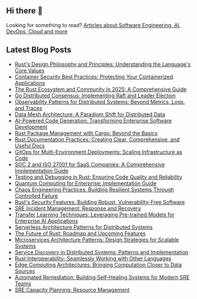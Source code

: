 ## Hi there 👋

Looking for something to read? [Articles about Software Engineering, AI, DevOps, Cloud and more](https://andrewodendaal.com/)

## Latest Blog Posts
<!-- BLOG-POST-LIST:START -->
- [Rust&#39;s Design Philosophy and Principles: Understanding the Language&#39;s Core Values](https://andrewodendaal.com/rust-design-philosophy-principles/)
- [Container Security Best Practices: Protecting Your Containerized Applications](https://andrewodendaal.com/container-security-best-practices/)
- [The Rust Ecosystem and Community in 2025: A Comprehensive Guide](https://andrewodendaal.com/rust-ecosystem-community/)
- [Go Distributed Consensus: Implementing Raft and Leader Election](https://andrewodendaal.com/go-distributed-consensus-raft-leader-election/)
- [Observability Patterns for Distributed Systems: Beyond Metrics, Logs, and Traces](https://andrewodendaal.com/observability-patterns-distributed-systems/)
- [Data Mesh Architecture: A Paradigm Shift for Distributed Data](https://andrewodendaal.com/data-mesh-architecture/)
- [AI-Powered Code Generation: Transforming Enterprise Software Development](https://andrewodendaal.com/ai-code-generation-enterprise/)
- [Rust Package Management with Cargo: Beyond the Basics](https://andrewodendaal.com/rust-cargo-package-management/)
- [Rust Documentation Practices: Creating Clear, Comprehensive, and Useful Docs](https://andrewodendaal.com/rust-documentation-practices/)
- [GitOps for Multi-Environment Deployments: Scaling Infrastructure as Code](https://andrewodendaal.com/gitops-multi-environment-deployments/)
- [SOC 2 and ISO 27001 for SaaS Companies: A Comprehensive Implementation Guide](https://andrewodendaal.com/soc2-and-iso27001-for-saas-companies/)
- [Testing and Debugging in Rust: Ensuring Code Quality and Reliability](https://andrewodendaal.com/rust-testing-debugging/)
- [Quantum Computing for Enterprise: Implementation Guide](https://andrewodendaal.com/articles/quantum-enterprise-guide/)
- [Chaos Engineering Practices: Building Resilient Systems Through Controlled Failure](https://andrewodendaal.com/chaos-engineering-practices/)
- [Rust&#39;s Security Features: Building Robust, Vulnerability-Free Software](https://andrewodendaal.com/rust-security-features/)
- [SRE Incident Management: Response and Recovery](https://andrewodendaal.com/articles/sre-incident-management/)
- [Transfer Learning Techniques: Leveraging Pre-trained Models for Enterprise AI Applications](https://andrewodendaal.com/transfer-learning-techniques/)
- [Serverless Architecture Patterns for Distributed Systems](https://andrewodendaal.com/serverless-architecture-patterns/)
- [The Future of Rust: Roadmap and Upcoming Features](https://andrewodendaal.com/rust-future-roadmap/)
- [Microservices Architecture Patterns: Design Strategies for Scalable Systems](https://andrewodendaal.com/microservices-architecture-patterns/)
- [Service Discovery in Distributed Systems: Patterns and Implementation](https://andrewodendaal.com/service-discovery-distributed-systems/)
- [Rust Interoperability: Seamlessly Working with Other Languages](https://andrewodendaal.com/rust-interoperability/)
- [Edge Computing Architectures: Bringing Computation Closer to Data Sources](https://andrewodendaal.com/edge-computing-architectures/)
- [Automated Remediation: Building Self-Healing Systems for Modern SRE Teams](https://andrewodendaal.com/automated-remediation-sre/)
- [SRE Capacity Planning: Resource Management](https://andrewodendaal.com/articles/sre-capacity-planning/)
<!-- BLOG-POST-LIST:END -->
